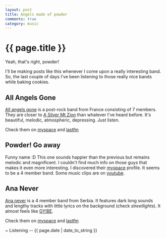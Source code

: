 ```yaml
---
layout: post
title: Angels made of powder
comments: true
category: music
---
```


{{ page.title }}
================
Yeah, that's right, powder!

I'll be making posts like this whenever I come upon a really interesting band. 
So, the last couple of days I've been listening to those really nice bands
while baking cookies.

All Angels Gone
---------------
[All angels gone][angels] is a post-rock band from France consisting of 7 members.
They are closer to [A Silver Mt Zion][silver] than whatever I've heard before. 
It's beautiful, melodic, atmospheric, depressing. Just listen. 

Check them on [myspace][spaceangels] and [lastfm][lastangels]

Powder! Go away
---------------
Funny name :D This one sounds happier than the previous but remains melodic and magnificent.
I couldn't find much info on those guys that makes it even more interesting. I discovered 
their [myspace][spacepowder] profile. It seems to be a 4 member band. Some music clips are 
on [youtube][powdertube]. 

Ana Never
---------
[Ana never][ana] is a 4 member band from Serbia. It features dark long sounds and lengthy tracks
with little lyrics on the background (check *streetlights*). It almost feels like [GY!BE]. 

Check them on [myspace][anaspace] and [lastfm][lastana]


<p class="meta">~ Listening -- {{ page.date | date_to_string }}</p>

[angels]: http://www.allangelsgone.com/
[silver]: http://www.myspace.com/asilvermtzion
[spaceangels]: http://www.myspace.com/allangelsgone
[lastangels]: http://www.last.fm/music/All+Angels+Gone
[spacepowder]: http://www.myspace.com/562220910
[powdertube]: http://www.youtube.com/watch?v=9uJUeXiUlyY
[ana]: http://www.flutteryrecords.com/ananever.html
[GY!BE]: http://www.myspace.com/gybeconstellation
[anaspace]: http://www.myspace.com/ananever
[lastana]: http://www.last.fm/music/Ana+Never

